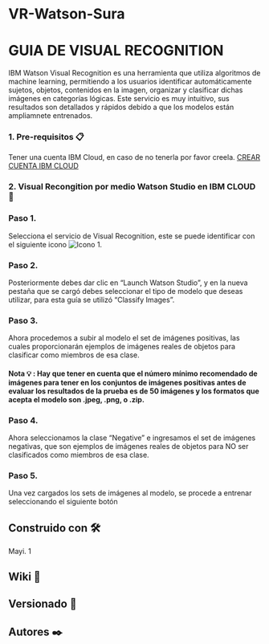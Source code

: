 # VR-Watson-Sura

# GUIA DE VISUAL RECOGNITION
IBM Watson Visual Recognition es una herramienta que utiliza algoritmos de machine learning, permitiendo a los usuarios identificar automáticamente sujetos, objetos, contenidos en la imagen, organizar y clasificar dichas imágenes en categorías lógicas.
Este servicio es muy intuitivo, sus resultados son detallados y rápidos debido a que los modelos están ampliamnete entrenados.

### 1. Pre-requisitos 📋
Tener una cuenta IBM Cloud, en caso de no tenerla por favor creela.
[CREAR CUENTA IBM CLOUD](https://cloud.ibm.com/registration)

### 2. Visual Recongition por medio Watson Studio en IBM CLOUD 🚀

### Paso 1.
Selecciona el servicio de Visual Recognition, este se puede identificar con el siguiente icono ![Icono 1](https://user-images.githubusercontent.com/56199403/79884639-06893600-83bb-11ea-9d2e-381ac03c1d58.jpg).

### Paso 2.
Posteriormente debes dar clic en “Launch Watson Studio”, y en la nueva pestaña que se cargó debes seleccionar el tipo de modelo que deseas utilizar, para esta guía se utilizó “Classify Images”.

### Paso 3.
Ahora procedemos a subir al modelo el set de imágenes positivas, las cuales proporcionarán ejemplos de imágenes reales de objetos para clasificar como miembros de esa clase.

#### Nota 💡 : Hay que tener en cuenta que el número mínimo recomendado de imágenes para tener en los conjuntos de imágenes positivas antes de evaluar los resultados de la prueba es de 50 imágenes y los formatos que acepta el modelo son .jpeg, .png, o .zip.

### Paso 4. 
Ahora seleccionamos la clase “Negative” e ingresamos el set de imágenes negativas, que son ejemplos de imágenes reales de objetos para NO ser clasificados como miembros de esa clase.

### Paso 5.
Una vez cargados los sets de imágenes al modelo, se procede a entrenar seleccionando el siguiente botón 

## Construido con 🛠️
Mayi.
1


## Wiki 📖



## Versionado 📌

## Autores ✒️



